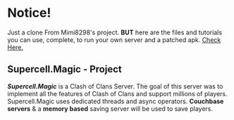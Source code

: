 # Notice!
Just a clone From Mimi8298's project. **BUT** here are the files and tutorials you can use, complete, to run your own server and a patched apk. [Check Here.](https://github.com/prq233/ClashofClansServer/releases/tag/SERVERandAPK)
## Supercell.Magic - Project
***Supercell.Magic*** is a Clash of Clans Server.
The goal of this server was to implement all the features of Clash of Clans and support millions of players.
Supercell.Magic uses dedicated threads and async operators. 
**Couchbase servers** & a **memory based** saving server will be used to save players.
